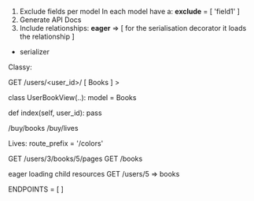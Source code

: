 1. Exclude fields per model
In each model have a:
__exclude__ = [ 'field1' ]
2. Generate API Docs
3. Include relationships:
__eager__ => [ for the serialisation decorator it loads the relationship ]
+ serializer

Classy:

GET /users/<user_id>/<entity > [ Books ] >

class UserBookView(..):
  model = Books

  def index(self, user_id):
    pass

/buy/books
/buy/lives

Lives:
  route_prefix = '/colors'

GET /users/3/books/5/pages
GET /books

eager loading child resources
GET /users/5
=> books

ENDPOINTS = [
]
